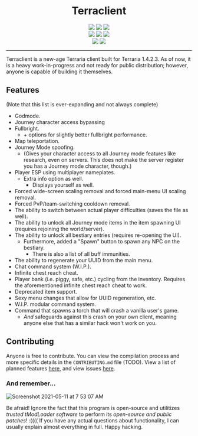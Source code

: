 <h1 align="center">
Terraclient
</h1>
<p align="center">
  <img src="https://forthebadge.com/images/badges/made-with-c-sharp.svg"> <img src="https://forthebadge.com/images/badges/0-percent-optimized.svg"> <img src="https://forthebadge.com/images/badges/contains-tasty-spaghetti-code.svg"><br>
  <img src="https://forthebadge.com/images/badges/open-source.svg"> <img src="https://forthebadge.com/images/badges/uses-git.svg"> <img src="https://forthebadge.com/images/badges/powered-by-black-magic.svg"><br>
  <img src="https://forthebadge.com/images/badges/reading-6th-grade-level.svg"> <img src="https://forthebadge.com/images/badges/built-by-neckbeards.svg">
</p>

----

Terraclient is a new-age Terraria client built for Terraria 1.4.2.3. As of now, it is a heavy work-in-progress and not ready for public distribution; however, anyone is capable of building it themselves.

## Features

(Note that this list is ever-expanding and not always complete)
- Godmode.
- Journey character access bypassing
- Fullbright.
  - \+ options for slightly better fullbright performance.
- Map teleportation.
- Journey Mode spoofing.
  - (Gives your character access to all Journey mode features like research, even on servers. This does not make the server register you has a Journey mode character, though.)
- Player ESP using multiplayer nameplates.
  - Extra info option as well.
    - Displays yourself as well.
- Forced wide-screen scaling removal and forced main-menu UI scaling removal.
- Forced PvP/team-switching cooldown removal.
- The ability to switch between actual player difficulties (saves the file as well).
- The ability to unlock all Journey mode items in the item spawning UI (requires rejoining the world/server).
- The ability to unlock all bestiary entries (requires re-opening the UI).
  - Furthermore, added a "Spawn" button to spawn any NPC on the bestiary.
    - There is also a list of all buff immunities.
- The ability to regenerate your UUID from the main menu.
- Chat command system (W.I.P.).
- Infinite chest reach cheat.
- Player bank (i.e. piggy, safe, etc.) cycling from the inventory. Requires the aforementioned infinite chest reach cheat to work.
- Deprecated item support.
- Sexy menu changes that allow for UUID regeneration, etc.
- W.I.P. modular command system.
- Command that spawns a torch that will crash a vanilla user's game.
  - *And* safeguards against this crash on your own client, meaning anyone else that has a similar hack won't work on you.

## Contributing
Anyone is free to contribute. You can view the compilation process and more specific details in the `CONTRIBUTING.md` file (TODO).
View a list of planned features [here](https://github.com/TML-Patcher/Terraclient/issues/1), and view issues [here](https://github.com/TML-Patcher/Terraclient/issues).

### And remember...
![Screenshot 2021-05-11 at 7 53 07 AM](https://user-images.githubusercontent.com/27323911/117837093-ff370380-b22d-11eb-9cbf-107253645ffb.png)

Be afraid! Ignore the fact that this program is open-source and utilitizes *trusted tModLoader software* to perform its *open-source and public patches*! :((((
If you have any actual questions about functionality, I can usually explain almost everything in full. Happy hacking.

